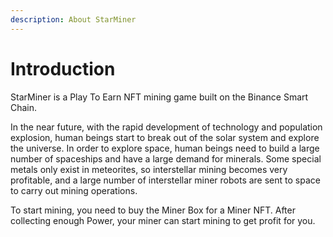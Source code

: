 ```yaml
---
description: About StarMiner
---
```


# Introduction

StarMiner is a Play To Earn NFT mining game built on the Binance Smart Chain.

In the near future, with the rapid development of technology and population explosion, human beings start to break out of the solar system and explore the universe. In order to explore space, human beings need to build a large number of spaceships and have a large demand for minerals. Some special metals only exist in meteorites, so interstellar mining becomes very profitable, and a large number of interstellar miner robots are sent to space to carry out mining operations.

To start mining, you need to buy the Miner Box for a Miner NFT. After collecting enough Power, your miner can start mining to get profit for you.

